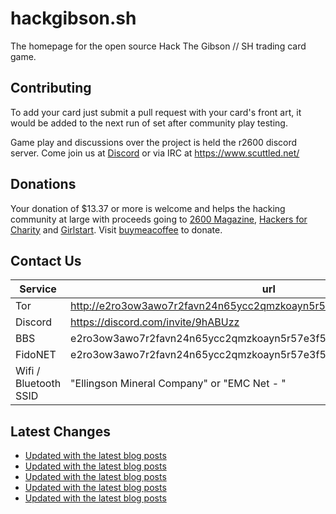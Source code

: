 # hackgibson.sh
The homepage for the open source Hack The Gibson // SH trading card game.


## Contributing

To add your card just submit a pull request with your card's front art, it would be added to the next run of set after community play testing.

Game play and discussions over the project is held the r2600 discord server. Come join us at [Discord](https://discord.com/invite/9hABUzz) or via IRC at https://www.scuttled.net/


## Donations

Your donation of $13.37 or more is welcome and helps the hacking community at large with proceeds going to [2600 Magazine](https://2600.com/), [Hackers for Charity](https://hackersforcharity.org) and [Girlstart](https://girlstart.org).  Visit [buymeacoffee](https://www.buymeacoffee.com/hackgibson.sh) to donate.


## Contact Us

Service | url
-|-
Tor | http://e2ro3ow3awo7r2favn24n65ycc2qmzkoayn5r57e3f56nvjwdcgg32ad.onion
Discord | https://discord.com/invite/9hABUzz
BBS | e2ro3ow3awo7r2favn24n65ycc2qmzkoayn5r57e3f56nvjwdcgg32ad.onion:23
FidoNET | e2ro3ow3awo7r2favn24n65ycc2qmzkoayn5r57e3f56nvjwdcgg32ad.onion:24554
Wifi / Bluetooth SSID | "Ellingson Mineral Company" or "EMC Net - <fidonet address>"

## Latest Changes
<!-- BLOG-POST-LIST:START -->
- [Updated with the latest blog posts](https://github.com/DFW2600/hackgibson.sh/commit/c424a03b6c71a53d82559edf98160cf9e60b56df)
- [Updated with the latest blog posts](https://github.com/DFW2600/hackgibson.sh/commit/418f5fc9bb6d6629faf43e16051bc8d4315bdfbd)
- [Updated with the latest blog posts](https://github.com/DFW2600/hackgibson.sh/commit/ade6e0ccf08540f794ffb7abad5aa496f0e07613)
- [Updated with the latest blog posts](https://github.com/DFW2600/hackgibson.sh/commit/9b5f62c99069f6c6ee82df85aa5c6d59836f99b9)
- [Updated with the latest blog posts](https://github.com/DFW2600/hackgibson.sh/commit/7038328eaa5bb4770dea974a377d7cf6b26c301d)
<!-- BLOG-POST-LIST:END -->
